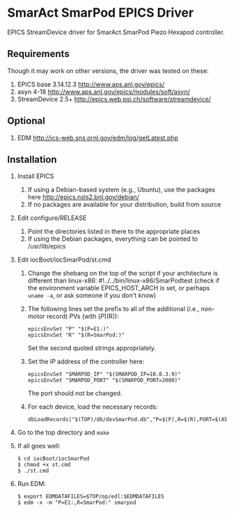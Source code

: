 SmarAct SmarPod EPICS Driver
============================

EPICS StreamDevice driver for SmarAct SmarPod Piezo Hexapod controller.

Requirements
------------

Though it may work on other versions, the driver was tested on these:

1. EPICS base 3.14.12.3 http://www.aps.anl.gov/epics/
2. asyn 4-18 http://www.aps.anl.gov/epics/modules/soft/asyn/
3. StreamDevice 2.5+ http://epics.web.psi.ch/software/streamdevice/

Optional
--------

1. EDM http://ics-web.sns.ornl.gov/edm/log/getLatest.php

Installation
------------

1. Install EPICS
    1. If using a Debian-based system (e.g., Ubuntu), use the packages here http://epics.nsls2.bnl.gov/debian/
    2. If no packages are available for your distribution, build from source
2. Edit configure/RELEASE
    1. Point the directories listed in there to the appropriate places
    2. If using the Debian packages, everything can be pointed to /usr/lib/epics
3. Edit iocBoot/iocSmarPod/st.cmd
    1. Change the shebang on the top of the script if your architecture is different than linux-x86:
        #!../../bin/linux-x86/SmarPodtest
        (check if the environment variable EPICS_HOST_ARCH is set, or perhaps `uname -a`, or ask someone if
         you don't know)
    2. The following lines set the prefix to all of the additional (i.e., non-motor record) PVs (with $(P)$(R)):
        ```
        epicsEnvSet "P" "$(P=E1:)"
        epicsEnvSet "R" "$(R=SmarPod:)"
        ```
       Set the second quoted strings appropriately.
    3. Set the IP address of the controller here:
        ```
        epicsEnvSet "SMARPOD_IP" "$(SMARPOD_IP=10.0.3.9)"
        epicsEnvSet "SMARPOD_PORT" "$(SMARPOD_PORT=2000)"
        ```
        The port should not be changed.

    4. For each device, load the necessary records:
        ```
        dbLoadRecords("$(TOP)/db/devSmarPod.db","P=$(P),R=$(R),PORT=$(ASYN_PORT),A=0")
        ```

4. Go to the top directory and `make`
5. If all goes well:
    ```
    $ cd iocBoot/iocSmarPod
    $ chmod +x st.cmd
    $ ./st.cmd
    ```

6. Run EDM:
    ```
    $ export EDMDATAFILES=$TOP/op/edl:$EDMDATAFILES
    $ edm -x -m "P=E1:,R=SmarPod:" smarpod
    ```
